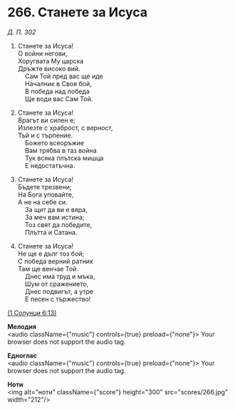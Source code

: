 # 266. Станете за Исуса  

*Д. П. 302*  

1. Станете за Исуса!  
О войни негови,  
Хоругвата Му царска  
Дръжте високо вий.  
    Сам Той пред вас ще иде  
    Началник в Своя бой,  
    В победа над победа  
    Ще води вас Сам Той.  

2. Станете за Исуса!  
Врагът ви силен е;  
Излезте с храброст, с верност,  
Тъй и с търпение.  
    Божето всеоръжие  
    Вам трябва в таз война  
    Тук всяка плътска мишца  
    Е недостатъчна.  

3. Станете за Исуса!  
Бъдете трезвени;  
На Бога уповайте,  
А не на себе си.  
    За щит да ви е вяра,  
    За меч вам истина;  
    Тоз свят да победите,  
    Плътта и Сатана.  

4. Станете за Исуса!  
Не ще е дълг тоз бой;  
С победа верний ратник  
Там ще венчае Той.  
    Днес има труд и мъка,  
    Шум от сражението,  
    Днес подвигът, а утре  
    Е песен с тържество!  

[(1 Солунци 6:13)](http://biblia.bg/index.php?k=59&g=6&s=13)  

__Мелодия__  
<audio className={"music"} controls={true} preload={"none"}><source src="mp3/266.mp3" type="audio/mpeg"/>
Your browser does not support the audio tag.
</audio>  

__Едноглас__  
<audio className={"music"} controls={true} preload={"none"}><source src="transp/266.mp3" type="audio/mpeg"/>
Your browser does not support the audio tag.
</audio>  

__Ноти__  
<img alt="ноти" className={"score"} height="300" src="scores/266.jpg" width="212"/>
